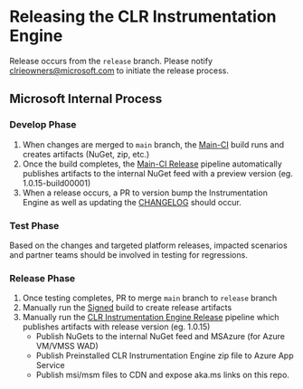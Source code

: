 # Releasing the CLR Instrumentation Engine

Release occurs from the `release` branch. Please notify clrieowners@microsoft.com to initiate the release process.

## Microsoft Internal Process

### Develop Phase
1.  When changes are merged to `main` branch, the
[Main-CI](https://devdiv.visualstudio.com/DevDiv/_build/index?context=allDefinitions&path=%5CClrInstrumentationEngine%5CGitHub&definitionId=10093&_a=completed)
build runs and creates artifacts (NuGet, zip, etc.)
2.  Once the build completes, the [Main-CI Release](https://devdiv.visualstudio.com/DevDiv/_releases2?view=all&definitionId=1116) pipeline
automatically publishes artifacts to the internal NuGet feed with a preview version (eg. 1.0.15-build00001)
3.  When a release occurs, a PR to version bump the Instrumentation Engine as well as updating the [CHANGELOG](../CHANGELOG.md) should occur.

### Test Phase
Based on the changes and targeted platform releases, impacted scenarios and partner teams should be involved in testing for regressions.

### Release Phase
1.  Once testing completes, PR to merge `main` branch to `release` branch
2.  Manually run the [Signed](https://devdiv.visualstudio.com/DevDiv/_build?definitionId=11311) build to create release artifacts
3.  Manually run the
[CLR Instrumentation Engine Release](https://devdiv.visualstudio.com/DevDiv/_releases2?view=all&definitionId=901)
pipeline which publishes artifacts with release version (eg. 1.0.15)
    +  Publish NuGets to the internal NuGet feed and MSAzure (for Azure VM/VMSS WAD)
    +  Publish Preinstalled CLR Instrumentation Engine zip file to Azure App Service
    +  Publish msi/msm files to CDN and expose aka.ms links on this repo.
